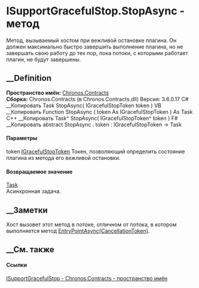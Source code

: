 # ISupportGracefulStop.StopAsync - метод
Метод, вызываемый хостом при вежливой остановке плагина. Он должен максимально
быстро завершить выполнение плагина, но не завершать свою работу до тех пор,
пока потоки, с которыми работает плагин, не будут завершены.
## __Definition
 **Пространство имён:** [Chronos.Contracts](N_Chronos_Contracts.htm)  
 **Сборка:** Chronos.Contracts (в Chronos.Contracts.dll) Версия: 3.6.0.17
C# __Копировать
     Task StopAsync(
    	IGracefulStopToken token
    )
VB __Копировать
     Function StopAsync ( 
    	token As IGracefulStopToken
    ) As Task
C++ __Копировать
    Task^ StopAsync(
    	IGracefulStopToken^ token
    )
F# __Копировать
     abstract StopAsync : 
            token : IGracefulStopToken -> Task 
#### Параметры
token [IGracefulStopToken](T_Chronos_Contracts_IGracefulStopToken.htm)
    Токен, позволяющий определить состояние плагина из метода его вежливой остановки.
#### Возвращаемое значение
[Task](https://learn.microsoft.com/dotnet/api/system.threading.tasks.task)  
Асинхронная задача.
##  __Заметки
Хост вызовет этот метод в потоке, отличном от потока, в котором выполняется
метод
[EntryPointAsync(CancellationToken)](M_Chronos_Contracts_IPlugin_EntryPointAsync.htm).
## __См. также
#### Ссылки
[ISupportGracefulStop - ](T_Chronos_Contracts_ISupportGracefulStop.htm)
[Chronos.Contracts - пространство имён](N_Chronos_Contracts.htm)
